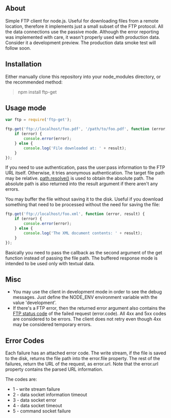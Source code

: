 ## About

Simple FTP client for node.js. Useful for downloading files from a remote location, therefore it implements just a small subset of the FTP protocol. All the data connections use the passive mode. Although the error reporting was implemented with care, it wasn't properly used with production data. Consider it a development preview. The production data smoke test will follow soon.

## Installation

Either manually clone this repository into your node_modules directory, or the recommended method:

> npm install ftp-get

## Usage mode

```javascript
var ftp = require('ftp-get');

ftp.get('ftp://localhost/foo.pdf', '/path/to/foo.pdf', function (error, result) {
	if (error) {
		console.error(error);
	} else {
		console.log('File downloaded at: ' + result);
	}
});
```

If you need to use authentication, pass the user:pass information to the FTP URL itself. Otherwise, it tries anonymous authentication. The target file path may be relative. [path.resolve()](http://nodejs.org/docs/latest/api/path.html#path.resolve) is used to obtain the absolute path. The absolute path is also returned into the result argument if there aren't any errors.

You may buffer the file without saving it to the disk. Useful if you download something that need to be processed without the need for saving the file:

```javascript
ftp.get('ftp://localhost/foo.xml', function (error, result) {
	if (error) {
		console.error(error);
	} else {
		console.log('The XML document contents: ' + result);
	}
});
```

Basically you need to pass the callback as the second argument of the get function instead of passing the file path. The buffered response mode is intended to be used only with textual data.

## Misc

 * You may use the client in development mode in order to see the debug messages. Just define the NODE_ENV environment variable with the value 'development'.
 * If there's a FTP error, then the returned error argument also contains the [FTP status code](http://www.theegglestongroup.com/writing/ftp_error_codes.php) of the failed request (error.code). All 4xx and 5xx codes are considered to be errors. The client does not retry even though 4xx may be considered temporary errors.
 
## Error Codes

Each failure has an attached error code. The write stream, if the file is saved to the disk, returns the file path into the error.file property. The rest of the failures, return the URL of the request, as error.url. Note that the error.url property contains the parsed URL information.

The codes are:

 * 1 - write stream failure
 * 2 - data socket information timeout
 * 3 - data socket error
 * 4 - data socket timeout
 * 5 - command socket failure

